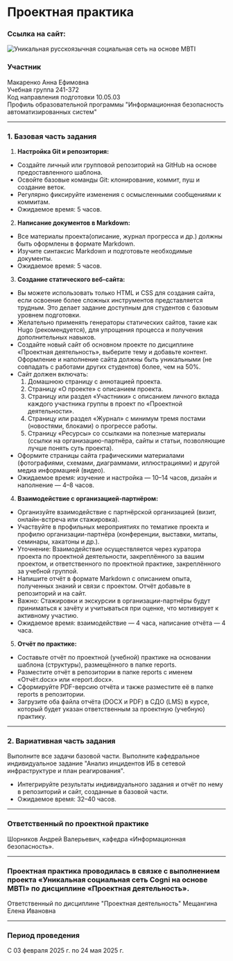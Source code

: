 # Проектная практика
### Ссылка на сайт:
![Уникальная русскоязычная социальная сеть на основе MBTI](https://annamakarrenko.github.io/practice-2025/)
### Участник
Макаренко Анна Ефимовна  
Учебная группа	241-372  
Код направления подготовки 10.05.03            
Профиль образовательной программы "Информационная безопасность автоматизированных систем"
***		
### 1. Базовая часть задания
1. **Настройка Git и репозитория:**
* Создайте личный или групповой репозиторий на GitHub на основе предоставленного шаблона.
* Освойте базовые команды Git: клонирование, коммит, пуш и создание веток.
* Регулярно фиксируйте изменения с осмысленными сообщениями к коммитам.
* Ожидаемое время: 5 часов.
2. **Написание документов в Markdown:**
* Все материалы проекта(описание, журнал прогресса и др.) должны быть оформлены в формате Markdown.
* Изучите синтаксис Markdown и подготовьте необходимые документы.
* Ожидаемое время: 5 часов.
3. **Создание статического веб-сайта:**
* Вы можете использовать только HTML и CSS для создания сайта, если освоение более сложных инструментов представляется трудным. Это делает задание доступным для студентов с базовым уровнем подготовки.
* Желательно применять генераторы статических сайтов, такие как Hugo (рекомендуется), для упрощения процесса и получения дополнительных навыков. 
* Создайте новый сайт об основном проекте по дисциплине «Проектная деятельность», выберите тему и добавьте контент. Оформление и наполнение сайта должны быть уникальными (не совпадать с работами других студентов) более, чем на 50%.
* Сайт должен включать:
  1. Домашнюю страницу с аннотацией проекта.
  1. Страницу «О проекте» с описанием проекта.
  1. Страницу или раздел «Участники» с описанием личного вклада каждого участника группы в проект по «Проектной деятельности».
  1. Страницу или раздел «Журнал» с минимум тремя постами (новостями, блоками) о прогрессе работы.
  1. Страницу «Ресурсы» со ссылками на полезные материалы (ссылки на организацию-партнёра, сайты и статьи, позволяющие лучше понять суть проекта).
* Оформите страницы сайта графическими материалами (фотографиями, схемами, диаграммами, иллюстрациями) и другой медиа информацией (видео).
* Ожидаемое время: изучение и настройка — 10–14 часов, дизайн и наполнение — 4–8 часов.
4. **Взаимодействие с организацией-партнёром:**
* Организуйте взаимодействие с партнёрской организацией (визит, онлайн-встреча или стажировка).
* Участвуйте в профильных мероприятиях по тематике проекта и профилю организации-партнёра (конференции, выставки, митапы, семинары, хакатоны и др.).
* Уточнение: Взаимодействие осуществляется через куратора проекта по проектной деятельности, закреплённого за вашим проектом, и ответственного по проектной практике, закреплённого за учебной группой.
* Напишите отчёт в формате Markdown с описанием опыта, полученных знаний и связи с проектом. Отчёт добавьте в репозиторий и на сайт.
* Важно: Стажировки и экскурсии в организации-партнёры будут приниматься к зачёту и учитываться при оценке, что мотивирует к активному участию.
* Ожидаемое время: взаимодействие — 4 часа, написание отчёта — 4 часа.
5. **Отчёт по практике:**
* Составьте отчёт по проектной (учебной) практике на основании шаблона (структуры), размещённого в папке reports. 
* Разместите отчёт в репозитории в папке reports с именем «Отчёт.docx» или «report.docx».
* Сформируйте PDF-версию отчёта и также разместите её в папке reports в репозитории.
* Загрузите оба файла отчёта (DOCX и PDF) в СДО (LMS) в курсе, который будет указан ответственным за проектную (учебную) практику.
***
### 2. Вариативная часть задания
Выполните все задачи базовой части.
Выполните кафедральное индивидуальное задание "Анализ инцидентов ИБ в сетевой инфраструктуре и план реагирования".
* Интегрируйте результаты индивидуального задания и отчёт по нему в репозиторий и сайт, созданные в базовой части.
* Ожидаемое время: 32–40 часов.
***
### Ответственный по проектной практике
Шорников Андрей Валерьевич, кафедра «Информационная безопасность».
***
### Проектная практика проводилась в связке с выполнением проекта «Уникальная социальная сеть Cogni на основе MBTI» по дисциплине «Проектная деятельность».
Ответственный по дисциплине "Проектная деятельность"
Мещангина Елена Ивановна
***
### Период проведения
С 03 февраля 2025 г. по 24 мая 2025 г.

